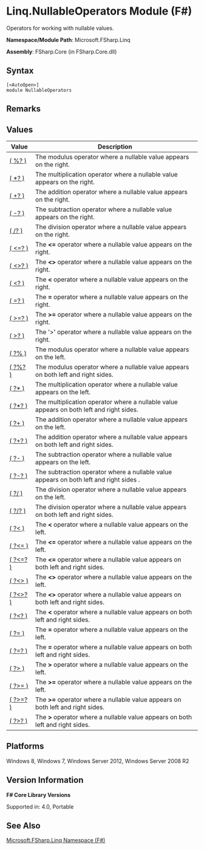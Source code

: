 # Linq.NullableOperators Module (F#)

Operators for working with nullable values.

**Namespace/Module Path**: Microsoft.FSharp.Linq

**Assembly**: FSharp.Core (in FSharp.Core.dll)


## Syntax

```
[<AutoOpen>]
module NullableOperators
```

## Remarks

## Values


|Value|Description|
|-----|-----------|
|[( %? )](http://msdn.microsoft.com/en-us/library/a4c178e5-eec4-42e8-847f-90b24fc609fe)|The modulus operator where a nullable value appears on the right.|
|[( &#42;? )](http://msdn.microsoft.com/en-us/library/04c47870-de7b-480d-98a0-f47593b4ffac)|The multiplication operator where a nullable value appears on the right.|
|[( +? )](http://msdn.microsoft.com/en-us/library/74772ea8-f010-493e-bdb5-ba347f2fd4f1)|The addition operator where a nullable value appears on the right.|
|[( -? )](http://msdn.microsoft.com/en-us/library/4a345c07-314a-48f1-b557-ce072583589c)|The subtraction operator where a nullable value appears on the right.|
|[( /? )](http://msdn.microsoft.com/en-us/library/1de07646-3778-476d-8c61-5d37495d463c)|The division operator where a nullable value appears on the right.|
|[( &lt;=? )](http://msdn.microsoft.com/en-us/library/02454a0f-30ca-4e77-ad84-ee7837461804)|The **&lt;=** operator where a nullable value appears on the right.|
|[( &lt;&gt;? )](http://msdn.microsoft.com/en-us/library/3179aace-70c4-4911-9258-619592214976)|The **&lt;&gt;** operator where a nullable value appears on the right.|
|[( &lt;? )](http://msdn.microsoft.com/en-us/library/be9ea40f-a67f-4e98-8067-a14046752e8b)|The **&lt;** operator where a nullable value appears on the right.|
|[( =? )](http://msdn.microsoft.com/en-us/library/d2102894-6a51-475d-890a-735568c31f87)|The **=** operator where a nullable value appears on the right.|
|[( &gt;=? )](http://msdn.microsoft.com/en-us/library/0a255d8e-8cae-4160-ae61-243a5d96583f)|The **&gt;=** operator where a nullable value appears on the right.|
|[( &gt;? )](http://msdn.microsoft.com/en-us/library/0ad1284b-de48-4a04-83d8-b6f13c9c8936)|The '&gt;' operator where a nullable value appears on the right.|
|[( ?% )](http://msdn.microsoft.com/en-us/library/44297bba-1bd9-4ed2-a848-f1e1e598db87)|The modulus operator where a nullable value appears on the left.|
|[( ?%? )](http://msdn.microsoft.com/en-us/library/dd555f20-1be3-4b8d-81f1-bf1921e62fda)|The modulus operator where a nullable value appears on both left and right sides.|
|[( ?&#42; )](http://msdn.microsoft.com/en-us/library/519da708-5ad6-4075-9d74-d00441cd6078)|The multiplication operator where a nullable value appears on the left.|
|[( ?&#42;? )](http://msdn.microsoft.com/en-us/library/e57057ba-9c3a-40ec-8401-150c2b25f75b)|The multiplication operator where a nullable value appears on both left and right sides.|
|[( ?+ )](http://msdn.microsoft.com/en-us/library/2e8ddd05-b3f3-41b3-9d73-938d9e540f3f)|The addition operator where a nullable value appears on the left.|
|[( ?+? )](http://msdn.microsoft.com/en-us/library/57f28137-0f42-43d2-92af-cad8c6c9d05f)|The addition operator where a nullable value appears on both left and right sides.|
|[( ?- )](http://msdn.microsoft.com/en-us/library/f237a7a6-89f2-48b2-a2fe-f0b98a2bedc2)|The subtraction operator where a nullable value appears on the left.|
|[( ?-? )](http://msdn.microsoft.com/en-us/library/e0024142-1d2a-4607-a39c-1eb1e86fa25a)|The subtraction operator where a nullable value appears on both left and right sides .|
|[( ?/ )](http://msdn.microsoft.com/en-us/library/add02a42-f556-40a7-a168-fbf2053322e3)|The division operator where a nullable value appears on the left.|
|[( ?/? )](http://msdn.microsoft.com/en-us/library/b17be0ac-bf98-4590-861d-a4dd6c6fa535)|The division operator where a nullable value appears on both left and right sides.|
|[( ?&lt; )](http://msdn.microsoft.com/en-us/library/b71897f0-6e29-4c58-b0a7-a5bfa6f88917)|The **&lt;** operator where a nullable value appears on the left.|
|[( ?&lt;= )](http://msdn.microsoft.com/en-us/library/56fddf0a-e4ca-4891-a3be-fad1876be3b6)|The **&lt;=** operator where a nullable value appears on the left.|
|[( ?&lt;=? )](http://msdn.microsoft.com/en-us/library/5c37c28c-0b57-4da5-be11-5a123f7e8ee4)|The **&lt;=** operator where a nullable value appears on both left and right sides.|
|[( ?&lt;&gt; )](http://msdn.microsoft.com/en-us/library/3643a5a8-2ea5-4ad6-82c4-83927c3884a0)|The **&lt;&gt;** operator where a nullable value appears on the left.|
|[( ?&lt;&gt;? )](http://msdn.microsoft.com/en-us/library/5da813d8-ee75-45b8-9ef4-146dcb6d394d)|The **&lt;&gt;** operator where a nullable value appears on both left and right sides.|
|[( ?&lt;? )](http://msdn.microsoft.com/en-us/library/6f1962c8-5605-468c-94ae-f379ae98e17d)|The **&lt;** operator where a nullable value appears on both left and right sides.|
|[( ?= )](http://msdn.microsoft.com/en-us/library/5cdc8ff6-244b-49cf-9376-69ecf249fd7c)|The **=** operator where a nullable value appears on the left.|
|[( ?=? )](http://msdn.microsoft.com/en-us/library/5f793f29-1084-4570-b1c1-17c1b7ef764b)|The **=** operator where a nullable value appears on both left and right sides.|
|[( ?&gt; )](http://msdn.microsoft.com/en-us/library/62dc0021-1312-4ac3-be87-798b60b81bb6)|The **&gt;** operator where a nullable value appears on the left.|
|[( ?&gt;= )](http://msdn.microsoft.com/en-us/library/94d29e32-a204-4f60-a527-6b0af86268f3)|The **&gt;=** operator where a nullable value appears on the left.|
|[( ?&gt;=? )](http://msdn.microsoft.com/en-us/library/3051a50f-d276-4c84-9d73-bf2efeddef94)|The **&gt;=** operator where a nullable value appears on both left and right sides.|
|[( ?&gt;? )](http://msdn.microsoft.com/en-us/library/dc18b6fa-30c4-47b0-9057-794439378a05)|The **&gt;** operator where a nullable value appears on both left and right sides.|

## Platforms
Windows 8, Windows 7, Windows Server 2012, Windows Server 2008 R2


## Version Information
**F# Core Library Versions**

Supported in: 4.0, Portable




## See Also
[Microsoft.FSharp.Linq Namespace &#40;F&#35;&#41;](Microsoft.FSharp.Linq+Namespace+%28FSharp%29.md)

